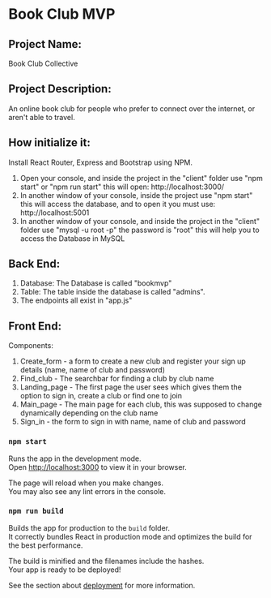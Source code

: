 # Book Club MVP

## Project Name:

Book Club Collective

## Project Description:

An online book club for people who prefer to connect over the internet, or aren't able to travel.

## How initialize it:

Install React Router, Express and Bootstrap using NPM.

1. Open your console, and inside the project in the "client" folder use "npm start" or "npm run start" this will open: http://localhost:3000/
2. In another window of your console, inside the project use "npm start" this will access the database, and to open it you must use: http://localhost:5001
3. In another window of your console, and inside the project in the "client" folder use "mysql -u root -p" the password is "root" this will help you to access the Database in MySQL

## Back End:

1. Database: The Database is called "bookmvp"
2. Table: The table inside the database is called "admins".
3. The endpoints all exist in "app.js"

## Front End:

Components:

1. Create_form - a form to create a new club and register your sign up details (name, name of club and password)
2. Find_club - The searchbar for finding a club by club name
3. Landing_page - The first page the user sees which gives them the option to sign in, create a club or find one to join
4. Main_page - The main page for each club, this was supposed to change dynamically depending on the club name
5. Sign_in - the form to sign in with name, name of club and password

### `npm start`

Runs the app in the development mode.\
Open [http://localhost:3000](http://localhost:3000) to view it in your browser.

The page will reload when you make changes.\
You may also see any lint errors in the console.

### `npm run build`

Builds the app for production to the `build` folder.\
It correctly bundles React in production mode and optimizes the build for the best performance.

The build is minified and the filenames include the hashes.\
Your app is ready to be deployed!

See the section about [deployment](https://facebook.github.io/create-react-app/docs/deployment) for more information.
